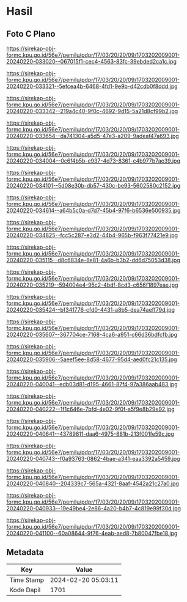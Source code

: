 # Hasil

## Foto C Plano

https://sirekap-obj-formc.kpu.go.id/56e7/pemilu/pdpr/17/03/20/20/09/1703202009001-20240220-033020--067015f1-cec4-4563-83fc-39ebded2ca1c.jpg

https://sirekap-obj-formc.kpu.go.id/56e7/pemilu/pdpr/17/03/20/20/09/1703202009001-20240220-033321--5efcea4b-6468-4fd1-9e9b-d42cdb0f8ddd.jpg

https://sirekap-obj-formc.kpu.go.id/56e7/pemilu/pdpr/17/03/20/20/09/1703202009001-20240220-033342--219a4c40-9f0c-4692-9d15-5a21d8cf99b2.jpg

https://sirekap-obj-formc.kpu.go.id/56e7/pemilu/pdpr/17/03/20/20/09/1703202009001-20240220-033654--da741304-a5d5-47e3-a209-9adeaf47a693.jpg

https://sirekap-obj-formc.kpu.go.id/56e7/pemilu/pdpr/17/03/20/20/09/1703202009001-20240220-034004--0c6f4b5b-e937-4d73-8361-c4b977b7ae39.jpg

https://sirekap-obj-formc.kpu.go.id/56e7/pemilu/pdpr/17/03/20/20/09/1703202009001-20240220-034101--5d08e30b-db57-430c-be93-5602580c2152.jpg

https://sirekap-obj-formc.kpu.go.id/56e7/pemilu/pdpr/17/03/20/20/09/1703202009001-20240220-034614--a64b5c0a-d7d7-45b4-97f6-b6536e500935.jpg

https://sirekap-obj-formc.kpu.go.id/56e7/pemilu/pdpr/17/03/20/20/09/1703202009001-20240220-034825--fcc5c287-e3d2-44b4-965b-f963f77421e9.jpg

https://sirekap-obj-formc.kpu.go.id/56e7/pemilu/pdpr/17/03/20/20/09/1703202009001-20240220-035115--d8c6834e-8e81-4a6b-b3b2-dd6d75053d38.jpg

https://sirekap-obj-formc.kpu.go.id/56e7/pemilu/pdpr/17/03/20/20/09/1703202009001-20240220-035219--594004e4-95c2-4bdf-8cd3-c656f1897eae.jpg

https://sirekap-obj-formc.kpu.go.id/56e7/pemilu/pdpr/17/03/20/20/09/1703202009001-20240220-035424--bf341776-cfd0-4431-a8b5-dea74aeff79d.jpg

https://sirekap-obj-formc.kpu.go.id/56e7/pemilu/pdpr/17/03/20/20/09/1703202009001-20240220-035607--367704ce-7168-4ca6-a951-c66d36bdfcfb.jpg

https://sirekap-obj-formc.kpu.go.id/56e7/pemilu/pdpr/17/03/20/20/09/1703202009001-20240220-035906--5aeef5ee-8d58-4677-95d4-aed0fc21c135.jpg

https://sirekap-obj-formc.kpu.go.id/56e7/pemilu/pdpr/17/03/20/20/09/1703202009001-20240220-040041--edb03d81-d195-4661-87f4-97a386aab483.jpg

https://sirekap-obj-formc.kpu.go.id/56e7/pemilu/pdpr/17/03/20/20/09/1703202009001-20240220-040222--1f1c646e-7bfd-4e02-9f0f-a5f9e8b29e92.jpg

https://sirekap-obj-formc.kpu.go.id/56e7/pemilu/pdpr/17/03/20/20/09/1703202009001-20240220-040641--43789811-daa6-4975-881b-213f001fe59c.jpg

https://sirekap-obj-formc.kpu.go.id/56e7/pemilu/pdpr/17/03/20/20/09/1703202009001-20240220-040743--f0a93763-0862-4bae-a341-eaa3392a5459.jpg

https://sirekap-obj-formc.kpu.go.id/56e7/pemilu/pdpr/17/03/20/20/09/1703202009001-20240220-040840--204339c7-565a-4321-8aaf-4542a21c27a0.jpg

https://sirekap-obj-formc.kpu.go.id/56e7/pemilu/pdpr/17/03/20/20/09/1703202009001-20240220-040933--19e49be4-2e86-4a20-b4b7-4c819e99f30d.jpg

https://sirekap-obj-formc.kpu.go.id/56e7/pemilu/pdpr/17/03/20/20/09/1703202009001-20240220-041100--60a08644-9f76-4eab-aed8-7b80047fbe18.jpg


## Metadata

| Key        | Value               |
| ---------- | ------------------- |
| Time Stamp | 2024-02-20 05:03:11 |
| Kode Dapil | 1701                |



